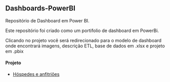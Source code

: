 ## Dashboards-PowerBI

Repositório de Dashboard em Power BI.

Este repositório foi criado como um portifolio de dashboard em PowerBi.

Clicando no projeto você será redirecionado para o modelo de dashboard onde encontrará imagens, descrição ETL, base de dados em .xlsx e projeto em .pbix



#### Projeto

- [Hóspedes e anfitriões](https://github.com/Renan-Bandeira/Dashboards-PowerBI/tree/main/Dashboards/H%C3%B3spedes%20e%20anfitri%C3%B5es)

